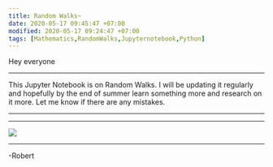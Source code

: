 ```yaml
---
title: Random Walks~
date: 2020-05-17 09:45:47 +07:00
modified: 2020-05-17 09:24:47 +07:00
tags: [Mathematics,RandomWalks,Jupyternotebook,Python]
---
```

Hey everyone  
<hr>
This Jupyter Notebook is on Random Walks. I will be updating it regularly and hopefully by the end of summer learn something more and research on it more. Let me know if there are any mistakes.
<hr>
<script src="https://gist.github.com/Robertboy18/29b0f489380c1c3d6fadd5ccadf82fee.js"></script>
<hr>
<img src = "https://upload.wikimedia.org/wikipedia/commons/thumb/c/c0/Random_walk_25000.gif/269px-Random_walk_25000.gif">
<hr>
-Robert
